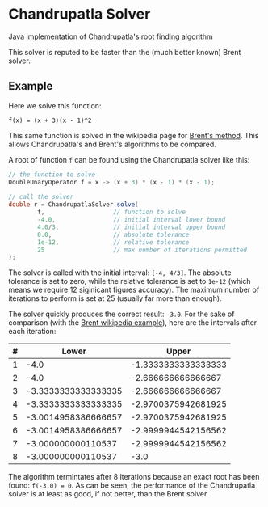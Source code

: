 # Chandrupatla Solver
Java implementation of Chandrupatla's root finding algorithm

This solver is reputed to be faster than the (much better known) Brent solver.

## Example
Here we solve this function:
```
f(x) = (x + 3)(x - 1)^2
```
This same function is solved in the wikipedia page for [Brent's method](https://en.wikipedia.org/wiki/Brent%27s_method).
This allows Chandrupatla's and Brent's algorithms to be compared.
 
A root of function `f` can be found using the Chandrupatla solver like this:
```java
// the function to solve                                          
DoubleUnaryOperator f = x -> (x + 3) * (x - 1) * (x - 1);         
                                                                  
// call the solver                                                
double r = ChandrupatlaSolver.solve(                              
        f,                   // function to solve                 
        -4.0,                // initial interval lower bound      
        4.0/3,               // initial interval upper bound      
        0.0,                 // absolute tolerance                
        1e-12,               // relative tolerance                
        25                   // max number of iterations permitted
);
```
The solver is called with the initial interval: `[-4, 4/3]`. The absolute tolerance is set to zero, while the relative tolerance
is set to `1e-12` (which means we require 12 siginicant figures accuracy). The maximum number of iterations to perform is set at 
25 (usually far more than enough).

The solver quickly produces the correct result: `-3.0`. For the sake of comparison (with the 
[Brent wikipedia example](https://en.wikipedia.org/wiki/Brent%27s_method#Example)), here are the intervals after each iteration:

| #     | Lower             | Upper              | 
| -- | ----------------- | ------------------ | 
| 1  |-4.0               |-1.3333333333333333 | 
| 2  |-4.0               |-2.666666666666667  |
| 3  |-3.3333333333333335|-2.666666666666667  |
| 4  |-3.3333333333333335|-2.9700375942681925 |
| 5  |-3.0014958386666657|-2.9700375942681925 |
| 6  |-3.0014958386666657|-2.9999944542156562 |
| 7  |-3.000000000110537 |-2.9999944542156562 |
| 8  |-3.000000000110537 |-3.0                |

The algorithm termintates after 8 iterations because an exact root has been found: `f(-3.0) = 0`. As can be seen, the performance 
of the Chandrupatla solver is at least as good, if not better, than the Brent solver.
